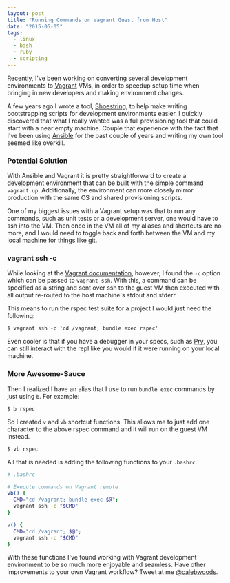 ```yaml
---
layout: post
title: "Running Commands on Vagrant Guest from Host"
date: "2015-05-05"
tags:
  - linux
  - bash
  - ruby
  - scripting
---
```


Recently, I've been working on converting several development environments to [Vagrant](https://www.vagrantup.com/) VMs, in order to speedup setup time when bringing in new developers and making environment changes.

A few years ago I wrote a tool, [Shoestring](https://github.com/calebwoods/shoestring), to help make writing bootstrapping scripts for development environments easier.  I quickly discovered that what I really wanted was a full provisioning tool that could start with a near empty machine. Couple that experience with the fact that I've been using [Ansible](http://www.ansible.com/home) for the past couple of years and writing my own tool seemed like overkill.

### Potential Solution

With Ansible and Vagrant it is pretty straightforward to create a development environment that can be built with the simple command `vagrant up`.  Additionally, the environment can more closely mirror production with the same OS and shared provisioning scripts.

One of my biggest issues with a Vagrant setup was that to run any commands, such as unit tests or a development server, one would have to ssh into the VM.  Then once in the VM all of my aliases and shortcuts are no more, and I would need to toggle back and forth between the VM and my local machine for things like git.

### vagrant ssh -c

While looking at the [Vagrant documentation](https://docs.vagrantup.com/v2/cli/ssh.html), however, I found the `-c` option which can be passed to `vagrant ssh`.  With this, a command can be specified as a string and sent over ssh to the guest VM then executed with all output re-routed to the host machine's stdout and stderr.

This means to run the rspec test suite for a project I would just need the following:

```
$ vagrant ssh -c 'cd /vagrant; bundle exec rspec'
```

Even cooler is that if you have a debugger in your specs, such as [Pry](http://pryrepl.org/), you can still interact with the repl like you would if it were running on your local machine.

### More Awesome-Sauce

Then I realized I have an alias that I use to run `bundle exec` commands by just using `b`.  For example:

```
$ b rspec
```

So I created `v` and `vb` shortcut functions. This allows me to just add one character to the above rspec command and it will run on the guest VM instead.

```
$ vb rspec
```

All that is needed is adding the following functions to your `.bashrc`.

```bash
# .bashrc

# Execute commands on Vagrant remote
vb() {
  CMD="cd /vagrant; bundle exec $@";
  vagrant ssh -c "$CMD"
}

v() {
  CMD="cd /vagrant; $@";
  vagrant ssh -c "$CMD"
}
```

With these functions I've found working with Vagrant development environment to be so much more enjoyable and seamless.  Have other improvements to your own Vagrant workflow? Tweet at me [@calebwoods](https://twitter.com/calebwoods).
